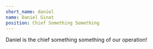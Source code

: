 ```yaml
---
short_name: daniel
name: Daniel Ginat
position: Chief Something Something
---
```

Daniel is the chief something something of our operation!